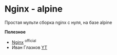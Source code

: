# Nginx - alpine

Простая мульти сборка nginx с нуля, на базе alpine

**Полезное**

- [Nginx](https://nginx.org/ru/) <sup>official</sup>
- Иван Глазков [YT](https://www.youtube.com/@vanohaker)
